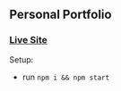 ## Personal Portfolio

### [Live Site](https://mdkashifali.com)

Setup:
- run ```npm i && npm start```
